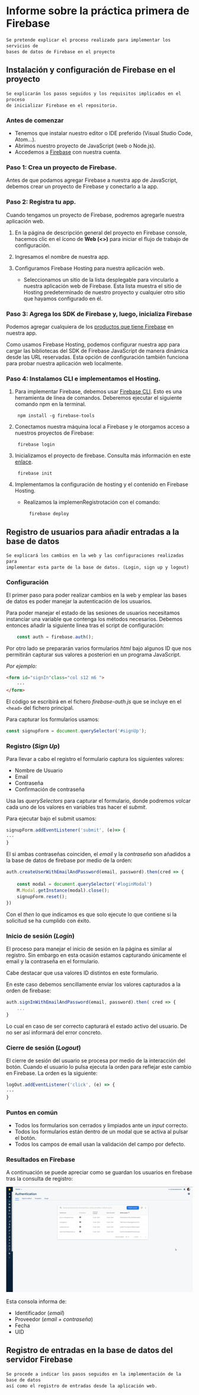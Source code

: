# Informe sobre la práctica primera de Firebase 
    Se pretende explicar el proceso realizado para implementar los servicios de 
    bases de datos de Firebase en el proyecto

## Instalación y configuración de Firebase en el proyecto
    Se explicarán los pasos seguidos y los requisitos implicados en el proceso
    de inicializar Firebase en el repositorio.

### Antes de comenzar
- Tenemos que instalar nuestro editor o IDE preferido (Visual Studio Code, Atom...).
- Abrimos nuestro proyecto de JavaScript (web o Node.js).
- Accedemos a [Firebase](https://console.firebase.google.com/u/0/?hl=es-419) con nuestra cuenta.

### Paso 1: Crea un proyecto de Firebase.

Antes de que podamos agregar Firebase a nuestra app de JavaScript, debemos crear un proyecto de Firebase y conectarlo a la app.

### Paso 2: Registra tu app.

Cuando tengamos un proyecto de Firebase, podremos agregarle nuestra aplicación web.

1. En la página de descripción general del proyecto en Firebase console, hacemos clic en el ícono de **Web (<>)** para iniciar el flujo de trabajo de configuración.

2. Ingresamos el nombre de nuestra app.

3. Configuramos Firebase Hosting para nuestra aplicación web.

    - Seleccionamos un sitio de la lista desplegable para vincularlo a nuestra aplicación web de Firebase. Esta lista muestra el sitio de Hosting predeterminado de nuestro proyecto y cualquier otro sitio que hayamos configurado en él.

### Paso 3: Agrega los SDK de Firebase y, luego, inicializa Firebase

Podemos agregar cualquiera de los [productos que tiene Firebase](https://firebase.google.com/docs/libraries?hl=es) en nuestra app.

Como usamos Firebase Hosting, podemos configurar nuestra app para cargar las bibliotecas del SDK de Firebase JavaScript de manera dinámica desde las URL reservadas. Esta opción de configuración también funciona para probar nuestra aplicación web localmente.

### Paso 4: Instalamos CLI e implementamos el Hosting.

1. Para implementar Firebase, debemos usar [Firebase CLI](https://firebase.google.com/docs/cli?hl=es-419). Esto es una herramienta de línea de comandos. Deberemos ejecutar el siguiente comando npm en la terminal.

        npm install -g firebase-tools

2. Conectamos nuestra máquina local a Firebase y le otorgamos acceso a nuestros proyectos de Firebase:

        firebase login

3. Inicializamos el proyecto de firebase. Consulta más información en este [enlace](https://firebase.google.com/docs/hosting/quickstart?hl=es-419#initialize).

        firebase init

4. Implementamos la configuración de hosting y el contenido en Firebase Hosting.

    - Realizamos la implemenRegistrotación con el comando:

            firebase deploy




## Registro de usuarios para añadir entradas a la base de datos
    Se explicará los cambios en la web y las configuraciones realizadas para
    implementar esta parte de la base de datos. (Login, sign up y logout)

### Configuración

El primer paso para poder realizar cambios en la web y emplear las bases de datos es
poder manejar la autenticación de los usuarios. 

Para poder manejar el estado de las sesiones de usuarios necesitamos instanciar una 
variable que contenga los métodos necesarios. Debemos entonces añadir la siguiente 
linea tras el script de configuración:

```js
    const auth = firebase.auth();
```

Por otro lado se prepararán varios formularios *html* bajo algunos ID que nos permitirán capturar sus valores a posteriori en un programa JavaScript.

_Por ejemplo:_
```html
<form id="signIn"class="col s12 m6 ">
    ···
</form>
```

El código se escribirá en el fichero *firebase-auth.js* que se incluye
en el  ```<head>``` del fichero principal.

Para capturar los formularios usamos:

```js
const signupForm = document.querySelector('#signUp');
```

### Registro (*Sign Up*)

Para llevar a cabo el registro el formulario captura los siguientes valores:
- Nombre de Usuario
- Email
- Contraseña
- Confirmación de contraseña

Usa las *querySelectors* para capturar el formulario, donde podremos volcar cada uno de los valores en variables tras hacer el *submit*.

Para ejecutar bajo el submit usamos:
```js
signupForm.addEventListener('submit', (e)=> {
···
}
```

El si ambas contraseñas coinciden, el *email* y la *contraseña* son añadidos a la base de datos de firebase por medio de la orden:

```js
auth.createUserWithEmailAndPassword(email, password).then(cred => {

    const modal = document.querySelector('#loginModal')
    M.Modal.getInstance(modal).close();
    signupForm.reset();
})
```
Con el *then* lo que indicamos es que solo ejecute lo que contiene si la solicitud se ha cumplido con éxito.

### Inicio de sesión (*Login*)
El proceso para manejar el inicio de sesión en la página es similar al registro. Sin embargo en esta ocasión estamos capturando únicamente el email y la contraseña en el formulario.

Cabe destacar que usa valores ID distintos en este formulario.

En este caso debemos sencillamente enviar los valores capturados a la orden de firebase:

```js
auth.signInWithEmailAndPassword(email, password).then( cred => {
    ...
}
```

Lo cual en caso de ser correcto capturará el estado activo del usuario. De no ser así informará del error concreto.

### Cierre de sesión (*Logout*)
El cierre de sesión del usuario se procesa por medio de la interacción del botón. Cuando el usuario lo pulsa ejecuta la orden para reflejar este cambio en Firebase. La orden es la siguiente:

```js
logOut.addEventListener('click', (e) => {
···
}
```

### Puntos en común
- Todos los formularios son cerrados y limpiados ante un *input* correcto.
- Todos los formularios están dentro de un modal que se activa al pulsar el botón.
- Todos los campos de email usan la validación del campo por defecto.
### Resultados en Firebase
A continuación se puede apreciar como se guardan los usuarios en firebase tras la consulta de registro:

![user-stack-image](../public/media/img/auth-console.png "Imagen que ilustra la base de datos de usuarios del proyecto en firebase")

Esta consola informa de:
- Identificador (*email*)
- Proveedor (*email + contraseña*)
- Fecha
- UID

## Registro de entradas en la base de datos del servidor Firebase
    Se procede a indicar los pasos seguidos en la implementación de la base de datos
    así como el registro de entradas desde la aplicación web.
